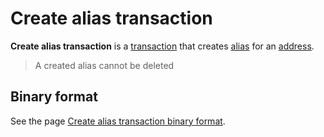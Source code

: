 # Create alias transaction

**Create alias transaction** is a [transaction](/en/blockchain/transaction/) that creates [alias](/en/blockchain/account/alias) for an [address](/en/blockchain/account/address).

> A created alias cannot be deleted

## Binary format

See the page [Create alias transaction binary format](/en/blockchain/binary-format/transaction-binary-format/create-alias-transaction-binary-format).
